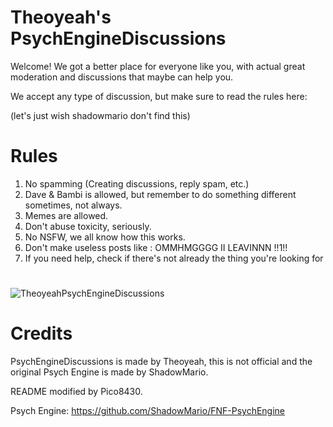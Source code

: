 # Theoyeah's PsychEngineDiscussions
Welcome! We got a better place for everyone like you, with actual great moderation and discussions that maybe can help you.

We accept any type of discussion, but make sure to read the rules here:

(let's just wish shadowmario don't find this)
# Rules

1. No spamming (Creating discussions, reply spam, etc.)
2. Dave & Bambi is allowed, but remember to do something different sometimes, not always.
3. Memes are allowed.
4. Don't abuse toxicity, seriously.
5. No NSFW, we all know how this works.
6. Don't make useless posts like : OMMHMGGGG II LEAVINNN !!1!!
7. If you need help, check if there's not already the thing you're looking for

#

![TheoyeahPsychEngineDiscussions](https://user-images.githubusercontent.com/91833725/167202387-7fa0e212-9bc9-4578-9811-b41451409182.png)

#

# Credits

PsychEngineDiscussions is made by Theoyeah, this is not official and the original Psych Engine is made by ShadowMario.

README modified by Pico8430.

Psych Engine: https://github.com/ShadowMario/FNF-PsychEngine
